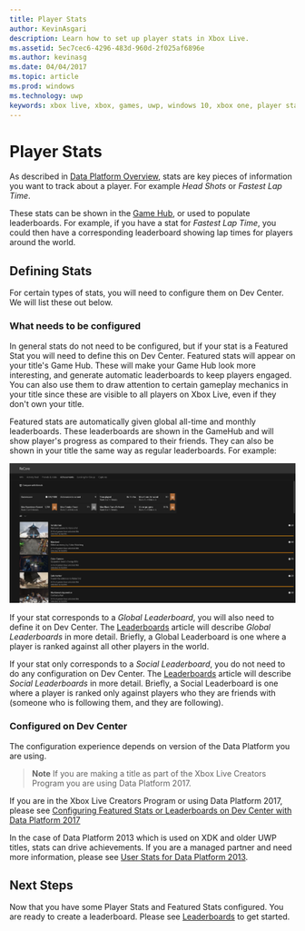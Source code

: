 ```yaml
---
title: Player Stats
author: KevinAsgari
description: Learn how to set up player stats in Xbox Live.
ms.assetid: 5ec7cec6-4296-483d-960d-2f025af6896e
ms.author: kevinasg
ms.date: 04/04/2017
ms.topic: article
ms.prod: windows
ms.technology: uwp
keywords: xbox live, xbox, games, uwp, windows 10, xbox one, player stats, leaderboards
---
```


# Player Stats

As described in [Data Platform Overview](../data-platform/data-platform.md), stats are key pieces of information you want to track about a player.  For example *Head Shots* or *Fastest Lap Time*.

These stats can be shown in the [Game Hub](../data-platform/designing-xbox-live-experiences.md), or used to populate leaderboards.  For example, if you have a stat for *Fastest Lap Time*, you could then have a corresponding leaderboard showing lap times for players around the world.

## Defining Stats

For certain types of stats, you will need to configure them on Dev Center.  We will list these out below.

### What needs to be configured

In general stats do not need to be configured, but if your stat is a Featured Stat you will need to define this on Dev Center.  Featured stats will appear on your title's Game Hub.  These will make your Game Hub look more interesting, and generate automatic leaderboards to keep players engaged.  You can also use them to draw attention to certain gameplay mechanics in your title since these are visible to all players on Xbox Live, even if they don't own your title.

Featured stats are automatically given global all-time and monthly leaderboards.  These leaderboards are shown in the GameHub and will show player's progress as compared to their friends.  They can also be shown in your title the same way as regular leaderboards.  For example:

![](../images/omega/gamehub_featuredstats.png)

If your stat corresponds to a *Global Leaderboard*, you will also need to define it on Dev Center.  The [Leaderboards](leaderboards.md) article will describe *Global Leaderboards* in more detail.  Briefly, a Global Leaderboard is one where a player is ranked against all other players in the world.

If your stat only corresponds to a *Social Leaderboard*, you do not need to do any configuration on Dev Center.  The [Leaderboards](leaderboards.md) article will describe *Social Leaderboards* in more detail.  Briefly, a Social Leaderboard is one where a player is ranked only against players who they are friends with (someone who is following them, and they are following).

### Configured on Dev Center

The configuration experience depends on version of the Data Platform you are using.

> **Note**
If you are making a title as part of the Xbox Live Creators Program you are using Data Platform 2017.

If you are in the Xbox Live Creators Program or using Data Platform 2017, please see [Configuring Featured Stats or Leaderboards on Dev Center with Data Platform 2017](player-stats-configure-2017.md)

In the case of Data Platform 2013 which is used on XDK and older UWP titles, stats can drive achievements.  If you are a managed partner and need more information, please see [User Stats for Data Platform 2013](https://developer.microsoft.com/en-us/games/xbox/docs/xboxlive/xbox-live-partners/event-driven-data-platform/user-stats).  

## Next Steps

Now that you have some Player Stats and Featured Stats configured.  You are ready to create a leaderboard.  Please see [Leaderboards](leaderboards.md) to get started.
